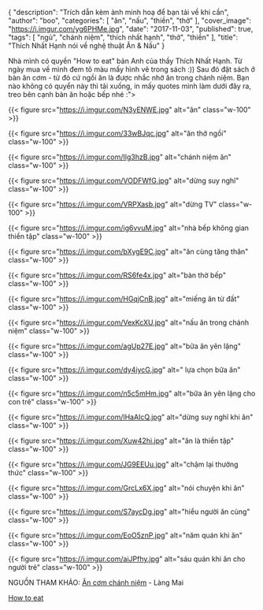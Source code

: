 {
   "description": "Trích dẫn kèm ảnh minh hoạ để bạn tải về khi cần",
   "author": "boo",
   "categories": [
      "ăn",
      "nấu",
      "thiền",
      "thở"
   ],
   "cover_image": "https://i.imgur.com/yg6PHMe.jpg",
   "date": "2017-11-03",
   "published": true,
   "tags": [
      "ngủ",
          "chánh niệm",
      "thích nhất hạnh",
      "thở",
      "thiền"
   ],
   "title": "Thích Nhất Hạnh nói về nghệ thuật Ăn & Nấu"
}

Nhà mình có quyền "How to eat" bản Anh của thầy Thích Nhất Hạnh. Từ ngày mua về mình đem tô màu mấy hình vẽ trong sách :)) Sau đó đặt sách ở bàn ăn cơm - từ đó cứ ngồi ăn là được nhắc nhở ăn trong chánh niệm. Bạn nào không có quyển này thì tải xuống, in mấy quotes mình làm dưới đây ra, treo bên cạnh bàn ăn hoặc bếp nhé :">

{{< figure src="https://i.imgur.com/N3yENWE.jpg" alt="ăn" class="w-100" >}}


{{< figure src="https://i.imgur.com/33wBJqc.jpg" alt="ăn thở ngồi" class="w-100" >}}

{{< figure src="https://i.imgur.com/Ilg3hzB.jpg" alt="chánh niệm ăn" class="w-100" >}}

{{< figure src="https://i.imgur.com/VODFWfG.jpg" alt="dừng suy nghĩ" class="w-100" >}}

{{< figure src="https://i.imgur.com/VRPXasb.jpg" alt="dừng TV" class="w-100" >}}

{{< figure src="https://i.imgur.com/ig6vvuM.jpg" alt="nhà bếp không gian thiền tập" class="w-100" >}}

{{< figure src="https://i.imgur.com/bXygE9C.jpg" alt="ăn cùng tăng thân" class="w-100" >}}

{{< figure src="https://i.imgur.com/RS6fe4x.jpg" alt="bàn thờ bếp" class="w-100" >}}

{{< figure src="https://i.imgur.com/HGqjCnB.jpg" alt="miếng ăn từ đất" class="w-100" >}}

{{< figure src="https://i.imgur.com/VexKcXU.jpg" alt="nấu ăn trong chánh niệm" class="w-100" >}}

{{< figure src="https://i.imgur.com/agUp27E.jpg" alt="bữa ăn yên lặng" class="w-100" >}}

{{< figure src="https://i.imgur.com/dy4iycG.jpg" alt=" lựa chọn bữa ăn" class="w-100" >}}

{{< figure src="https://i.imgur.com/n5c5mHm.jpg" alt="bữa ăn yên lặng cho con trẻ" class="w-100" >}}

{{< figure src="https://i.imgur.com/lHaAIcQ.jpg" alt="dừng suy nghĩ khi ăn" class="w-100" >}}

{{< figure src="https://i.imgur.com/Xuw42hi.jpg" alt="ăn là thiền tập" class="w-100" >}}

{{< figure src="https://i.imgur.com/JG9EEUu.jpg" alt="chậm lại thưởng thức" class="w-100" >}}

{{< figure src="https://i.imgur.com/GrcLx6X.jpg" alt="nói chuyện khi ăn" class="w-100" >}}

{{< figure src="https://i.imgur.com/S7aycDg.jpg" alt="hiểu người ăn cùng" class="w-100" >}}

{{< figure src="https://i.imgur.com/EoO5znP.jpg" alt="năm quán khi ăn" class="w-100" >}}

{{< figure src="https://i.imgur.com/aiJPfhy.jpg" alt="sáu quán khi ăn cho người trẻ" class="w-100" >}}

NGUỒN THAM KHẢO:
[Ăn cơm chánh niệm](https://langmai.org/thien-duong/hanh-phuc-la-con-duong/an-com-chanh-niem/) - Làng Mai

[How to eat](https://www.penguinrandomhouse.com/books/545835/how-to-eat-by-thich-nhat-hanh/9781937006723/)


